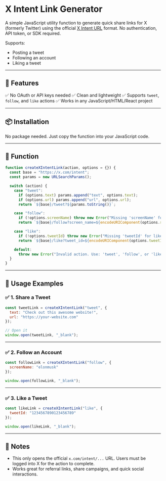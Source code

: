 # X Intent Link Generator

A simple JavaScript utility function to generate quick share links for X (formerly Twitter) using the official [X Intent URL](https://developer.x.com/docs/twitter-for-websites/tweet-button/guides/web-intent) format.
No authentication, API token, or SDK required.

Supports:

* Posting a tweet
* Following an account
* Liking a tweet

---

## 🚀 Features

✅ No OAuth or API keys needed
✅ Clean and lightweight
✅ Supports `tweet`, `follow`, and `like` actions
✅ Works in any JavaScript/HTML/React project

---

## 📦 Installation

No package needed. Just copy the function into your JavaScript code.

---

## 🧠 Function

```js
function createXIntentLink(action, options = {}) {
  const base = "https://x.com/intent";
  const params = new URLSearchParams();

  switch (action) {
    case "tweet":
      if (options.text) params.append("text", options.text);
      if (options.url) params.append("url", options.url);
      return `${base}/tweet?${params.toString()}`;

    case "follow":
      if (!options.screenName) throw new Error("Missing 'screenName' for follow");
      return `${base}/follow?screen_name=${encodeURIComponent(options.screenName)}`;

    case "like":
      if (!options.tweetId) throw new Error("Missing 'tweetId' for like");
      return `${base}/like?tweet_id=${encodeURIComponent(options.tweetId)}`;

    default:
      throw new Error("Invalid action. Use: 'tweet', 'follow', or 'like'");
  }
}
```

---

## 📌 Usage Examples

### ✅ 1. Share a Tweet

```js
const tweetLink = createXIntentLink("tweet", {
  text: "Check out this awesome website!",
  url: "https://your-website.com"
});

// Open it
window.open(tweetLink, "_blank");
```

---

### ✅ 2. Follow an Account

```js
const followLink = createXIntentLink("follow", {
  screenName: "elonmusk"
});

window.open(followLink, "_blank");
```

---

### ✅ 3. Like a Tweet

```js
const likeLink = createXIntentLink("like", {
  tweetId: "1234567890123456789"
});

window.open(likeLink, "_blank");
```

---

## 📎 Notes

* This only opens the official `x.com/intent/...` URL. Users must be logged into X for the action to complete.
* Works great for referral links, share campaigns, and quick social interactions.

